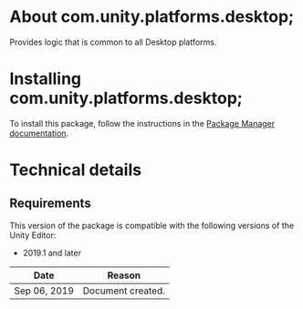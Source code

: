 # About com.unity.platforms.desktop;

Provides logic that is common to all Desktop platforms.


# Installing com.unity.platforms.desktop;

To install this package, follow the instructions in the [Package Manager documentation](https://docs.unity3d.com/Packages/com.unity.package-manager-ui@latest/index.html). 

# Technical details
## Requirements

This version of the package is compatible with the following versions of the Unity Editor:

* 2019.1 and later

|Date|Reason|
|---|---|
|Sep 06, 2019|Document created.|
>>>